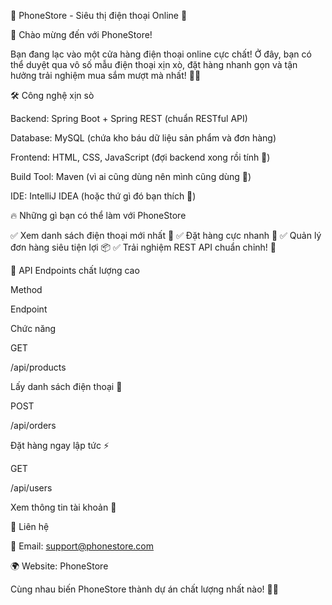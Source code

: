 📱 PhoneStore - Siêu thị điện thoại Online 🚀

🎉 Chào mừng đến với PhoneStore!

Bạn đang lạc vào một cửa hàng điện thoại online cực chất! Ở đây, bạn có thể duyệt qua vô số mẫu điện thoại xịn xò, đặt hàng nhanh gọn và tận hưởng trải nghiệm mua sắm mượt mà nhất! 🛒✨

🛠 Công nghệ xịn sò

Backend: Spring Boot + Spring REST (chuẩn RESTful API)

Database: MySQL (chứa kho báu dữ liệu sản phẩm và đơn hàng)

Frontend: HTML, CSS, JavaScript (đợi backend xong rồi tính 🤣)

Build Tool: Maven (vì ai cũng dùng nên mình cũng dùng 🤭)

IDE: IntelliJ IDEA (hoặc thứ gì đó bạn thích 🎨)

🔥 Những gì bạn có thể làm với PhoneStore

✅ Xem danh sách điện thoại mới nhất 📱
✅ Đặt hàng cực nhanh 🚀
✅ Quản lý đơn hàng siêu tiện lợi 📦
✅ Trải nghiệm REST API chuẩn chỉnh! 🎯

📡 API Endpoints chất lượng cao

Method

Endpoint

Chức năng

GET

/api/products

Lấy danh sách điện thoại 📱

POST

/api/orders

Đặt hàng ngay lập tức ⚡

GET

/api/users

Xem thông tin tài khoản 👤

💬 Liên hệ

📧 Email: support@phonestore.com

🌍 Website: PhoneStore

Cùng nhau biến PhoneStore thành dự án chất lượng nhất nào! 🚀🔥